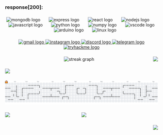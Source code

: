 <h3 align="left">response[200]:</h3>

###

<div align="center">
  <img src="https://skillicons.dev/icons?i=mongodb" height="35" alt="mongodb logo"  />
  <img width="20" />
  <img src="https://skillicons.dev/icons?i=express" height="35" alt="express logo"  />
  <img width="20" />
  <img src="https://skillicons.dev/icons?i=react" height="35" alt="react logo"  />
  <img width="20" />
  <img src="https://skillicons.dev/icons?i=nodejs" height="35" alt="nodejs logo"  />
  <img width="20" />
  <img src="https://skillicons.dev/icons?i=js" height="35" alt="javascript logo"  />
  <img width="20" />
  <img src="https://skillicons.dev/icons?i=py" height="35" alt="python logo"  />
  <img width="20" />
  <img src="https://cdn.simpleicons.org/numpy/013243" height="35" alt="numpy logo"  />
  <img width="20" />
  <img src="https://skillicons.dev/icons?i=vscode" height="35" alt="vscode logo"  />
  <img width="20" />
  <img src="https://skillicons.dev/icons?i=arduino" height="35" alt="arduino logo"  />
  <img width="20" />
  <img src="https://skillicons.dev/icons?i=linux" height="35" alt="linux logo"  />
</div>

###

<div align="center">
  <a href="mailto:samuraicoder01@gmail.com" target="_blank">
    <img src="https://img.shields.io/static/v1?message=Gmail&logo=gmail&label=&color=D14836&logoColor=white&labelColor=&style=for-the-badge" height="30" alt="gmail logo"  />
  </a>
  <a href="https://instagram.com/samuraicoder" target="_blank">
    <img src="https://img.shields.io/static/v1?message=insta&logo=instagram&label=&color=E4405F&logoColor=white&labelColor=&style=for-the-badge" height="30" alt="instagram logo"  />
  </a>
  <a href="https://discord.com/users/877888107675004930" target="_blank">
    <img src="https://img.shields.io/static/v1?message=Discord&logo=discord&label=&color=7289DA&logoColor=white&labelColor=&style=for-the-badge" height="30" alt="discord logo"  />
  </a>
  <a href="https://t.me/samuraicoders" target="_blank">
    <img src="https://img.shields.io/static/v1?message=Tele&logo=telegram&label=&color=2CA5E0&logoColor=white&labelColor=&style=for-the-badge" height="30" alt="telegram logo"  />
  </a>
  <a href="https://0xanas.netlify.app/" target="_blank">
    <img src="https://img.shields.io/static/v1?message=site&logo=tryhackme&label=my&color=88cc14&logoColor=white&labelColor=&style=for-the-badge" height="30" alt="tryhackme logo"  />
  </a>
</div>

###

<img align="right" height="40" src="https://media0.giphy.com/media/v1.Y2lkPTc5MGI3NjExajloYzlzNHozMzR2Mmc1enVzM2V3dGVrd3Y4d3luaDU3a2kzcXgyaCZlcD12MV9pbnRlcm5hbF9naWZfYnlfaWQmY3Q9Zw/QXwtfadqo7wbfmT46H/giphy.gif"  />

###

<div align="center">
  <img src="https://streak-stats.demolab.com?user=coder-samurai&locale=en&mode=daily&theme=tokyonight&hide_border=false&border_radius=20&date_format=j%20M%5B%20Y%5D&order=3" height="150" alt="streak graph"  />
</div>

###

<img align="left" height="40" src="https://media3.giphy.com/media/v1.Y2lkPTc5MGI3NjExcXliZWxwaGoxMnd6Ynp6czk4eTVwZ2xoMWxkcjRzNGJ5Y3N6N2k1OSZlcD12MV9pbnRlcm5hbF9naWZfYnlfaWQmY3Q9Zw/g2jj9VAIBluIreVNsb/giphy.gif"  />

###

<picture>
  <source media="(prefers-color-scheme: dark)" srcset="https://raw.githubusercontent.com/coder-samurai/coder-samurai/output/pacman-contribution-graph-dark.svg">
  <source media="(prefers-color-scheme: light)" srcset="https://raw.githubusercontent.com/coder-samurai/coder-samurai/output/pacman-contribution-graph.svg">
  <img alt="pacman contribution graph" src="https://raw.githubusercontent.com/coder-samurai/coder-samurai/output/pacman-contribution-graph.svg">
</picture>

###

<img align="left" height="50" src="https://media0.giphy.com/media/v1.Y2lkPTc5MGI3NjExd3diYWJzZHBhazhuc3gyM3dqNW56Y3JhNzhzb2kwdzZzbjFobWZwYyZlcD12MV9pbnRlcm5hbF9naWZfYnlfaWQmY3Q9Zw/Q952xrE3uUK8e2PPAM/giphy.gif"  />

###

<div align="center">
  <img src="https://visitor-badge.laobi.icu/badge?page_id=coder-samurai.coder-samurai&left_color=darkseagreen&right_color=darkslategray&left_text=Requests%5B200%5D%20%3E%20"  />
</div>

###

<img align="right" height="40" src="https://media3.giphy.com/media/v1.Y2lkPTc5MGI3NjExdnoxbG12cWV2YXhmYWowYzdvM3EwbW5yZTN4c2ozNW9zMHJ1ODBwdCZlcD12MV9pbnRlcm5hbF9naWZfYnlfaWQmY3Q9Zw/JqmupuTVZYaQX5s094/giphy.gif"  />

###
